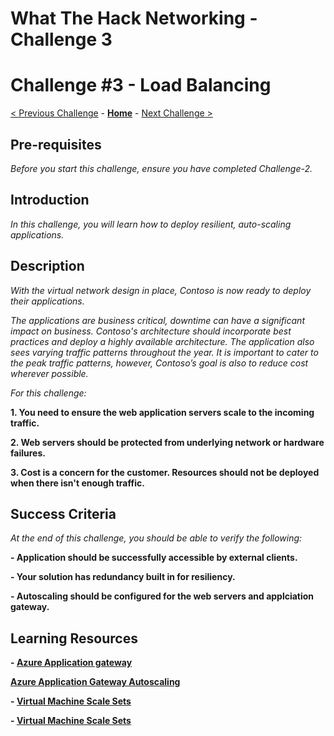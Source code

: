 # What The Hack Networking - Challenge 3




# Challenge \#3 - Load Balancing

[< Previous Challenge](./Challenge-2.md) - **[Home](../readme.md)** - [Next Challenge >](./Challenge-4.md)



## Pre-requisites

*Before you start this challenge, ensure you have completed Challenge-2.*



## Introduction

*In this challenge, you will learn how to deploy resilient, auto-scaling applications.*



## Description

*With the virtual network design in place, Contoso is now ready to deploy their applications.*

*The applications are business critical, downtime can have a significant impact on business. Contoso's architecture  should incorporate best practices and deploy a highly available architecture. The application also sees varying traffic patterns throughout the year. It is important to cater to the peak traffic patterns, however, Contoso’s goal is also to reduce cost wherever possible.*


*For this challenge:*

**1. You need to ensure the web application servers scale to the incoming traffic.**

**2. Web servers should be protected from underlying network or hardware failures.**

**3. Cost is a concern for the customer. Resources should not be deployed when there isn't enough traffic.**


## Success Criteria

*At the end of this challenge, you should be able to verify the following:*

**- Application should be successfully accessible by external clients.**

**- Your solution has redundancy built in for resiliency.**

**- Autoscaling should be configured for the web servers and applciation gateway.**



## Learning Resources

**- [Azure Application gateway](https://docs.microsoft.com/en-us/azure/application-gateway/overview)**

**[Azure Application Gateway Autoscaling](https://docs.microsoft.com/en-us/azure/application-gateway/application-gateway-autoscaling-zone-redundant)**

**- [Virtual Machine Scale Sets](https://docs.microsoft.com/en-us/azure/virtual-machine-scale-sets/overview)**

**- [Virtual Machine Scale Sets](https://docs.microsoft.com/en-us/azure/virtual-machines/availability?toc=/azure/virtual-machine-scale-sets/toc.json)**
